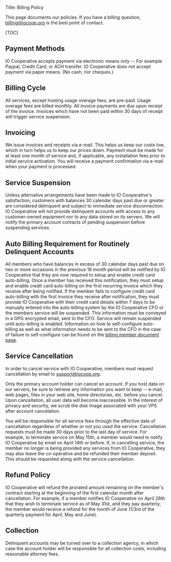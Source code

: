 Title: Billing Policy

This page documents our policies. If you have a billing question, [billing@iocoop.org][] is the best point of contact.

   [billing@iocoop.org]: mailto:billing@iocoop.org

[TOC]

## Payment Methods

IO Cooperative accepts payment via electronic means only -- For example Paypal, Credit Card, or ACH transfer. IO Cooperative does not accept payment via paper means. (No cash, nor cheques.)

## Billing Cycle

All services, except hosting usage overage fees, are pre-paid. Usage overage fees are billed monthly. All invoice payments are due upon receipt of the invoice. Invoices which have not been paid within 30 days of receipt will trigger service suspension.

## Invoicing

We issue invoices and receipts via e-mail. This helps us keep our costs low, which in turn helps us to keep our prices down. Payment must be made for at least one month of service and, if applicable, any installation fees prior to initial service activation. You will receive a payment confirmation via e-mail when your payment is processed.

## Service Suspension

Unless alternative arrangements have been made to IO Cooperative's satisfaction, customers with balances 30 calendar days past due or greater are considered delinquent and subject to immediate service disconnection. IO Cooperative will not provide delinquent accounts with access to any customer-owned equipment nor to any data stored on its servers. We will notify the primary account contacts of pending suspension before suspending services.

## Auto Billing Requirement for Routinely Delinquent Accounts

All members who have balances in excess of 30 calendar days past due on two or more occasions in the previous 18 month period will be notified by IO Cooperative that they are now required to setup and enable credit card auto-billing. Once a member has received this notification, they must setup and enable credit card auto-billing on the first recurring invoice which they receive after being notified. If the member fails to configure credit card auto-billing with the first invoice they receive after notification, they must provide IO Cooperative with their credit card details within 7 days to be manually entered into the auto-billing system by the IO Cooperative CFO or the members service will be suspended. This information must be conveyed in a GPG encrypted email, sent to the CFO. Service will remain suspended until auto-billing is enabled. Information on how to self-configure auto-billing as well as what information needs to be sent to the CFO in the case of failure to self-configure can be found on the [billing member document page](https://iocoop.org/member_docs/billing/#autobill).

## Service Cancellation

In order to cancel service with IO Cooperative, members must request cancellation by email to [support@iocoop.org][].

   [support@iocoop.org]: mailto:support@iocoop.org

Only the primary account holder can cancel an account. If you host data on our servers, be sure to retrieve any information you want to keep -- e-mail, web pages, files in your web site, home directories, etc. before you cancel. Upon cancellation, all user data will become inaccessible. In the interest of privacy and security, we scrub the disk image associated with your VPS after account cancelation.

You will be responsible for all service fees through the effective date of cancellation regardless of whether or not you used the service. Cancellation requests must be made 30 days prior to the last day of service. For example, to terminate service on May 15th, a member would need to notify IO Cooperative by email on April 14th or before. If, in cancelling service, the member no longer is being provided any services from IO Cooperative, they may also leave the co-operative and be refunded their member deposit. This should be requested along with the service cancellation.

## Refund Policy

IO Cooperative will refund the prorated amount remaining on the member's contract starting at the beginning of the first calendar month after cancellation. For example, if a member notifies IO Cooperative on April 28th that they wish to terminate service as of May 31st, and they pay quarterly, the member would receive a refund for the month of June (1/3rd of the quarterly payment for April, May and June).

## Collection

Delinquent accounts may be turned over to a collection agency, in which case the account holder will be responsible for all collection costs, including reasonable attorney fees.

